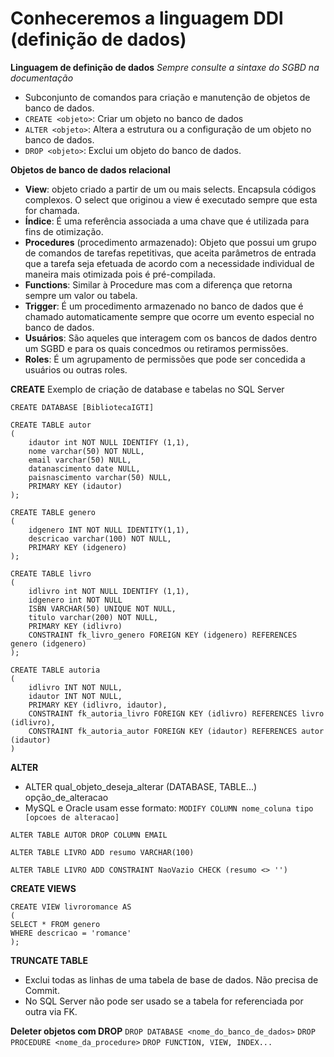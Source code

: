 # Conheceremos a linguagem DDl (definição de dados)

**Linguagem de definição de dados**
*Sempre consulte a sintaxe do SGBD na documentação*
  - Subconjunto de comandos para criação e manutenção de objetos de banco de dados.
  - `CREATE <objeto>`: Criar um objeto no banco de dados 
  - `ALTER <objeto>`: Altera a estrutura ou a configuração de um objeto no banco de dados.
  - `DROP <objeto>`: Exclui um objeto do banco de dados.

**Objetos de banco de dados relacional**
  - **View**: objeto criado a partir de um ou mais selects. Encapsula códigos complexos. O select que originou a view é executado sempre que esta for chamada.
  - **Índice**: É uma referência associada a uma chave que é utilizada para fins de otimização.
  - **Procedures** (procedimento armazenado): Objeto que possui um grupo de comandos de tarefas repetitivas, que aceita parâmetros de entrada que a tarefa seja efetuada de acordo com a necessidade individual de maneira mais otimizada pois é pré-compilada.
  - **Functions**: Similar à Procedure mas com a diferença que retorna sempre um valor ou tabela.
  - **Trigger**: É um procedimento armazenado no banco de dados que é chamado automaticamente sempre que ocorre um evento especial no banco de dados.
  - **Usuários**: São aqueles que interagem com os bancos de dados dentro um SGBD e para os quais concedmos ou retiramos permissões.
  - **Roles**: É um agrupamento de permissões que pode ser concedida a usuários ou outras roles.

**CREATE**
Exemplo de criação de database e tabelas no SQL Server
```{sql}
CREATE DATABASE [BibliotecaIGTI]

CREATE TABLE autor 
(
    idautor int NOT NULL IDENTIFY (1,1),
    nome varchar(50) NOT NULL,
    email varchar(50) NULL,
    datanascimento date NULL,
    paisnascimento varchar(50) NULL,
    PRIMARY KEY (idautor)
);

CREATE TABLE genero
(
    idgenero INT NOT NULL IDENTITY(1,1),
    descricao varchar(100) NOT NULL,
    PRIMARY KEY (idgenero)
);

CREATE TABLE livro
(
    idlivro int NOT NULL IDENTIFY (1,1),
    idgenero int NOT NULL
    ISBN VARCHAR(50) UNIQUE NOT NULL,
    titulo varchar(200) NOT NULL,
    PRIMARY KEY (idlivro)
    CONSTRAINT fk_livro_genero FOREIGN KEY (idgenero) REFERENCES genero (idgenero)
);

CREATE TABLE autoria
(
    idlivro INT NOT NULL,
    idautor INT NOT NULL,
    PRIMARY KEY (idlivro, idautor),
    CONSTRAINT fk_autoria_livro FOREIGN KEY (idlivro) REFERENCES livro (idlivro),
    CONSTRAINT fk_autoria_autor FOREIGN KEY (idautor) REFERENCES autor (idautor)
)
```
**ALTER**
  - ALTER qual_objeto_deseja_alterar (DATABASE, TABLE...) opção_de_alteracao
  - MySQL e Oracle usam esse formato: `MODIFY COLUMN nome_coluna tipo [opcoes de alteracao]`

```{sql}
ALTER TABLE AUTOR DROP COLUMN EMAIL

ALTER TABLE LIVRO ADD resumo VARCHAR(100)

ALTER TABLE LIVRO ADD CONSTRAINT NaoVazio CHECK (resumo <> '')
```
**CREATE VIEWS**
```{sql}
CREATE VIEW livroromance AS 
(
SELECT * FROM genero
WHERE descricao = 'romance'
);
```

**TRUNCATE TABLE**
- Exclui todas as linhas de uma tabela de base de dados. Não precisa de Commit.
- No SQL Server não pode ser usado se a tabela for referenciada por outra via FK.

**Deleter objetos com DROP**
```DROP DATABASE <nome_do_banco_de_dados>```
```DROP PROCEDURE <nome_da_procedure>```
```DROP FUNCTION, VIEW, INDEX...```